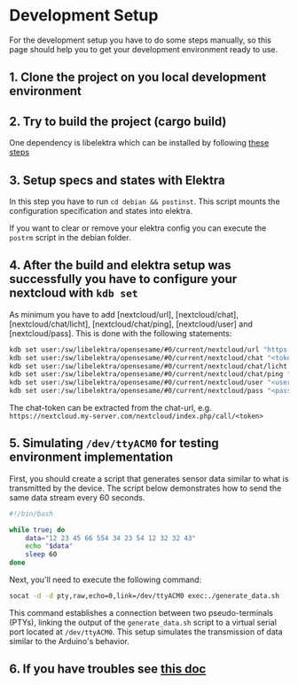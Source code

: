# Development Setup 
For the development setup you have to do some steps manually, so this page should help you to get your development environment ready to use.

## 1. Clone the project on you local development environment

## 2. Try to build the project (cargo build)
One dependency is libelektra which can be installed by following [these steps](https://github.com/ElektraInitiative/libelektra/blob/master/doc/INSTALL.md)

## 3. Setup specs and states with Elektra
In this step you have to run `cd debian && postinst`. This script mounts the configuration specification and states into elektra.

If you want to clear or remove your elektra config you can execute the `postrm` script in the debian folder. 

## 4. After the build and elektra setup was successfully you have to configure your nextcloud with `kdb set` 
As minimum you have to add [nextcloud/url], [nextcloud/chat], [nextcloud/chat/licht], [nextcloud/chat/ping], [nextcloud/user] and [nextcloud/pass]. This is done with the following statements:

```sh
kdb set user:/sw/libelektra/opensesame/#0/current/nextcloud/url "https://nextcloud.my-server.com/nextcloud"
kdb set user:/sw/libelektra/opensesame/#0/current/nextcloud/chat "<token>"
kdb set user:/sw/libelektra/opensesame/#0/current/nextcloud/chat/licht "<token>"
kdb set user:/sw/libelektra/opensesame/#0/current/nextcloud/chat/ping "<token>"
kdb set user:/sw/libelektra/opensesame/#0/current/nextcloud/user "<user>"
kdb set user:/sw/libelektra/opensesame/#0/current/nextcloud/pass "<password>"
```

The chat-token can be extracted from the chat-url, e.g. `https://nextcloud.my-server.com/nextcloud/index.php/call/<token>`

## 5. Simulating `/dev/ttyACM0` for testing environment implementation
First, you should create a script that generates sensor data similar to what is transmitted by the device.
The script below demonstrates how to send the same data stream every 60 seconds.
```bash
#!/bin/bash

while true; do
    data="12 23 45 66 554 34 23 54 12 32 32 43"
    echo "$data"
    sleep 60
done
```
Next, you'll need to execute the following command:
```bash
socat -d -d pty,raw,echo=0,link=/dev/ttyACM0 exec:./generate_data.sh
```
This command establishes a connection between two pseudo-terminals (PTYs), linking the output of the `generate_data.sh` script to a virtual serial port located at `/dev/ttyACM0`. 
This setup simulates the transmission of data similar to the Arduino's behavior.

## 6. If you have troubles see [this doc](Troubleshooting.md) 


